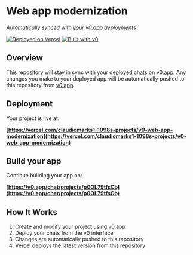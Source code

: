 # Web app modernization

*Automatically synced with your [v0.app](https://v0.app) deployments*

[![Deployed on Vercel](https://img.shields.io/badge/Deployed%20on-Vercel-black?style=for-the-badge&logo=vercel)](https://vercel.com/claudiomarks1-1098s-projects/v0-web-app-modernization)
[![Built with v0](https://img.shields.io/badge/Built%20with-v0.app-black?style=for-the-badge)](https://v0.app/chat/projects/p0OL79tfsCb)

## Overview

This repository will stay in sync with your deployed chats on [v0.app](https://v0.app).
Any changes you make to your deployed app will be automatically pushed to this repository from [v0.app](https://v0.app).

## Deployment

Your project is live at:

**[https://vercel.com/claudiomarks1-1098s-projects/v0-web-app-modernization](https://vercel.com/claudiomarks1-1098s-projects/v0-web-app-modernization)**

## Build your app

Continue building your app on:

**[https://v0.app/chat/projects/p0OL79tfsCb](https://v0.app/chat/projects/p0OL79tfsCb)**

## How It Works

1. Create and modify your project using [v0.app](https://v0.app)
2. Deploy your chats from the v0 interface
3. Changes are automatically pushed to this repository
4. Vercel deploys the latest version from this repository